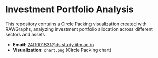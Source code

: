 # Investment Portfolio Analysis

This repository contains a Circle Packing visualization created with RAWGraphs, analyzing investment portfolio allocation across different sectors and assets.

- **Email**: 24f1001831@ds.study.iitm.ac.in
- **Visualization**: `chart.png` (Circle Packing chart)
